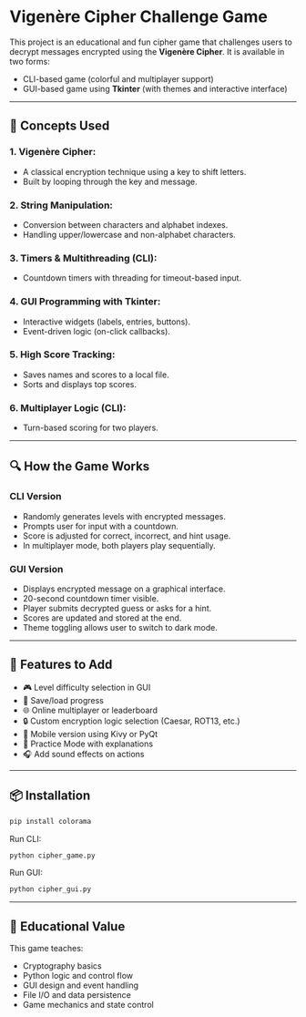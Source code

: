 # Vigenère Cipher Challenge Game

This project is an educational and fun cipher game that challenges users to decrypt messages encrypted using the **Vigenère Cipher**. It is available in two forms:

* CLI-based game (colorful and multiplayer support)
* GUI-based game using **Tkinter** (with themes and interactive interface)

---

## 🧠 Concepts Used

### 1. **Vigenère Cipher**:

* A classical encryption technique using a key to shift letters.
* Built by looping through the key and message.

### 2. **String Manipulation**:

* Conversion between characters and alphabet indexes.
* Handling upper/lowercase and non-alphabet characters.

### 3. **Timers & Multithreading** (CLI):

* Countdown timers with threading for timeout-based input.

### 4. **GUI Programming** with **Tkinter**:

* Interactive widgets (labels, entries, buttons).
* Event-driven logic (on-click callbacks).

### 5. **High Score Tracking**:

* Saves names and scores to a local file.
* Sorts and displays top scores.

### 6. **Multiplayer Logic** (CLI):

* Turn-based scoring for two players.

---

## 🔍 How the Game Works

### CLI Version

* Randomly generates levels with encrypted messages.
* Prompts user for input with a countdown.
* Score is adjusted for correct, incorrect, and hint usage.
* In multiplayer mode, both players play sequentially.

### GUI Version

* Displays encrypted message on a graphical interface.
* 20-second countdown timer visible.
* Player submits decrypted guess or asks for a hint.
* Scores are updated and stored at the end.
* Theme toggling allows user to switch to dark mode.

---

## 🚀 Features to Add

* 🎮 Level difficulty selection in GUI
* 💾 Save/load progress
* 🌐 Online multiplayer or leaderboard
* 🔒 Custom encryption logic selection (Caesar, ROT13, etc.)
* 📱 Mobile version using Kivy or PyQt
* 🧪 Practice Mode with explanations
* 🎧 Add sound effects on actions

---

## 📦 Installation

```bash
pip install colorama
```

Run CLI:

```bash
python cipher_game.py
```

Run GUI:

```bash
python cipher_gui.py
```

---

## 🧩 Educational Value

This game teaches:

* Cryptography basics
* Python logic and control flow
* GUI design and event handling
* File I/O and data persistence
* Game mechanics and state control
